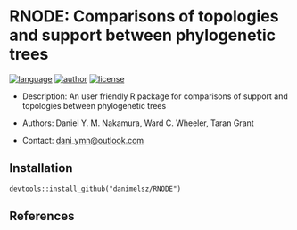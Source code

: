 # RNODE: Comparisons of topologies and support between phylogenetic trees

[![language](https://img.shields.io/badge/language-R-blue?style=flat&logo=r&logoColor=white)](https://www.r-project.org)
[![author](https://img.shields.io/badge/author-DYM_Nakamura-blue?logo=googlescholar&logoColor=white)](https://scholar.google.com/citations?user=c0W8Cm8AAAAJ&hl=en)
[![license](https://img.shields.io/badge/license-GPL_v3-blue?logo=gnu&logoColor=white)](https://www.gnu.org/licenses/gpl-3.0.html)

- Description: An user friendly R package for comparisons of support and topologies between phylogenetic trees

- Authors: Daniel Y. M. Nakamura, Ward C. Wheeler, Taran Grant

- Contact: dani_ymn@outlook.com

## Installation

```
devtools::install_github("danimelsz/RNODE")
```

## References
